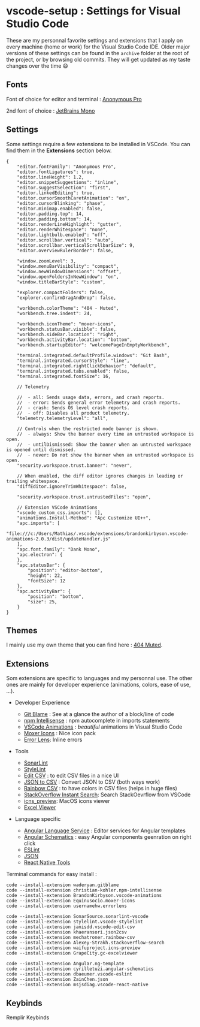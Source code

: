 # vscode-setup : Settings for Visual Studio Code

These are my personnal favorite settings and extensions that I apply on every machine (home or work) for the Visual Studio Code IDE.
Older major versions of these settings can be found in the `archive`  folder at the root of the project, or by browsing old commits. They will get updated as my taste changes over the time 😄

## Fonts

Font of choice for editor and terminal : [Anonymous Pro](https://fonts.google.com/specimen/Anonymous+Pro)

2nd font of choice : [JetBrains Mono](https://www.jetbrains.com/fr-fr/lp/mono/)

## Settings

Some settings require a few extensions to be installed in VSCode. You can find them in the **Extensions** section below.

    {
		"editor.fontFamily": "Anonymous Pro",
		"editor.fontLigatures": true,
		"editor.lineHeight": 1.2,
		"editor.snippetSuggestions": "inline",
		"editor.suggestSelection": "first",
		"editor.linkedEditing": true,
		"editor.cursorSmoothCaretAnimation": "on",
		"editor.cursorBlinking": "phase",
		"editor.minimap.enabled": false,
		"editor.padding.top": 14,
		"editor.padding.bottom": 14,
		"editor.renderLineHighlight": "gutter",
		"editor.renderWhitespace": "none",
		"editor.lightbulb.enabled": "off",
		"editor.scrollbar.vertical": "auto",
		"editor.scrollbar.verticalScrollbarSize": 9,
		"editor.overviewRulerBorder": false,

		"window.zoomLevel": 3,
		"window.menuBarVisibility": "compact",
		"window.newWindowDimensions": "offset",
		"window.openFoldersInNewWindow": "on",
		"window.titleBarStyle": "custom",

		"explorer.compactFolders": false,
		"explorer.confirmDragAndDrop": false,

		"workbench.colorTheme": "404 - Muted",
		"workbench.tree.indent": 24,
		
		"workbench.iconTheme": "moxer-icons",
		"workbench.statusBar.visible": false,
		"workbench.sideBar.location": "right",
		"workbench.activityBar.location": "bottom",
		"workbench.startupEditor": "welcomePageInEmptyWorkbench",

		"terminal.integrated.defaultProfile.windows": "Git Bash",
		"terminal.integrated.cursorStyle": "line",
		"terminal.integrated.rightClickBehavior": "default",
		"terminal.integrated.tabs.enabled": false,
		"terminal.integrated.fontSize": 16,

		// Telemetry

		//  - all: Sends usage data, errors, and crash reports.
		//  - error: Sends general error telemetry and crash reports.
		//  - crash: Sends OS level crash reports.
		//  - off: Disables all product telemetry.
		"telemetry.telemetryLevel": "all",

		// Controls when the restricted mode banner is shown.
		//  - always: Show the banner every time an untrusted workspace is open.
		//  - untilDismissed: Show the banner when an untrusted workspace is opened until dismissed.
		//  - never: Do not show the banner when an untrusted workspace is open.
		"security.workspace.trust.banner": "never",

		// When enabled, the diff editor ignores changes in leading or trailing whitespace.
		"diffEditor.ignoreTrimWhitespace": false,

		"security.workspace.trust.untrustedFiles": "open",

		// Extension VSCode Animations
		"vscode_custom_css.imports": [],
		"animations.Install-Method": "Apc Customize UI++",
		"apc.imports": [
			"file:///c:/Users/Mathias/.vscode/extensions/brandonkirbyson.vscode-animations-2.0.3/dist/updateHandler.js"
		],
		"apc.font.family": "Dank Mono",
		"apc.electron": {
		},
		"apc.statusBar": {
			"position": "editor-bottom",
			"height": 22,
			"fontSize": 12
		},
		"apc.activityBar": {
			"position": "bottom",
			"size": 25,
		}
	}

## Themes

I mainly use my own theme that you can find here : [404 Muted](https://github.com/404mat/404muted).

## Extensions

Som extensions are specific to languages and my personnal use. The other ones are mainly for developer experience (animations, colors, ease of use, ...).

 * Developer Experience
	 * [Git Blame](https://marketplace.visualstudio.com/items?itemName=waderyan.gitblame) : See at a glance the author of a block/line of code
	 * [npm Intellisense](https://marketplace.visualstudio.com/items?itemName=christian-kohler.npm-intellisense) : npm autocomplete in imports statements
	 * [VSCode Animations](https://marketplace.visualstudio.com/items?itemName=BrandonKirbyson.vscode-animations) : *beautiful* animations in Visual Studio Code
	 * [Moxer Icons](https://marketplace.visualstudio.com/items?itemName=Equinusocio.moxer-icons) : Nice icon pack
	 * [Error Lens](https://marketplace.visualstudio.com/items?itemName=usernamehw.errorlens): Inline errors

* Tools
	* [SonarLint](https://marketplace.visualstudio.com/items?itemName=SonarSource.sonarlint-vscode)
	 * [StyleLint](https://marketplace.visualstudio.com/items?itemName=stylelint.vscode-stylelint)
	 * [Edit CSV](https://marketplace.visualstudio.com/items?itemName=janisdd.vscode-edit-csv) : to edit CSV files in a nice UI
	 * [JSON to CSV](https://marketplace.visualstudio.com/items?itemName=khaeransori.json2csv) : Convert JSON to CSV (both ways work)
	 * [Rainbow CSV](https://marketplace.visualstudio.com/items?itemName=mechatroner.rainbow-csv) : to have colors in CSV files (helps in huge files)
	 * [StackOverflow Instant Search](https://marketplace.visualstudio.com/items?itemName=Alexey-Strakh.stackoverflow-search): Search StackOevrflow from VSCode
	 * [icns_preview](https://marketplace.visualstudio.com/items?itemName=waifuproject.icns-preview): MacOS icons viewer
	 * [Excel Viewer](https://marketplace.visualstudio.com/items?itemName=GrapeCity.gc-excelviewer)

* Language specific
	* [Angular Language Service](https://marketplace.visualstudio.com/items?itemName=Angular.ng-template) : Editor services for Angular templates
	* [Angular Schematics](https://marketplace.visualstudio.com/items?itemName=cyrilletuzi.angular-schematics) : easy Angular components geenration on right click
	* [ESLint](https://marketplace.visualstudio.com/items?itemName=dbaeumer.vscode-eslint)
	* [JSON](https://marketplace.visualstudio.com/items?itemName=ZainChen.json)
	* [React Native Tools](https://marketplace.visualstudio.com/items?itemName=msjsdiag.vscode-react-native)

Terminal commands for easy install :

    code --install-extension waderyan.gitblame
    code --install-extension christian-kohler.npm-intellisense
    code --install-extension BrandonKirbyson.vscode-animations
    code --install-extension Equinusocio.moxer-icons
	code --install-extension usernamehw.errorlens
    
    code --install-extension SonarSource.sonarlint-vscode
    code --install-extension stylelint.vscode-stylelint
    code --install-extension janisdd.vscode-edit-csv
    code --install-extension khaeransori.json2csv
    code --install-extension mechatroner.rainbow-csv
	code --install-extension Alexey-Strakh.stackoverflow-search
	code --install-extension waifuproject.icns-preview
	code --install-extension GrapeCity.gc-excelviewer
    
    code --install-extension Angular.ng-template
    code --install-extension cyrilletuzi.angular-schematics
    code --install-extension dbaeumer.vscode-eslint
    code --install-extension ZainChen.json
    code --install-extension msjsdiag.vscode-react-native

## Keybinds

Remplir Keybinds
